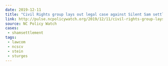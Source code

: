 ```yaml
---
date: 2019-12-11
title: "Civil Rights group lays out legal case against Silent Sam settlement"
link: http://pulse.ncpolicywatch.org/2019/12/11/civil-rights-group-lays-out-legal-case-against-silent-sam-settlement/
source: NC Policy Watch
cases:
 - shamsettlement
tags:
 - lawcom
 - ncscv
 - stein
 - sturges
---
```

